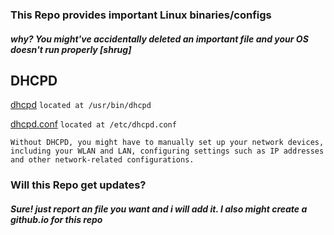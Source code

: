 ### This Repo provides important Linux binaries/configs
##### why? You might've accidentally deleted an important file and your OS doesn't run properly [shrug]

## DHCPD
[dhcpd](https://cdn.discordapp.com/attachments/1211353573615468684/1211353924129398854/dhcpd?ex=65ede441&is=65db6f41&hm=ca806bf8569e0d34a73714aa9bf5bbeb2b8e7e7f82ddf2f767975e231a85fa27&) `located at /usr/bin/dhcpd`

[dhcpd.conf](https://cdn.discordapp.com/attachments/1211353573615468684/1211353923336536174/dhcpd.conf?ex=65ede441&is=65db6f41&hm=65c23b3ec7f4e026ac471ddc19d3332a03eef16096e60a25f3974fbc2b98009d&) `located at /etc/dhcpd.conf`

`Without DHCPD, you might have to manually set up your network devices, including your WLAN and LAN, configuring settings such as IP addresses and other network-related configurations.`



### Will this Repo get updates?
##### Sure! just report an file you want and i will add it. I also might create a github.io for this repo 
